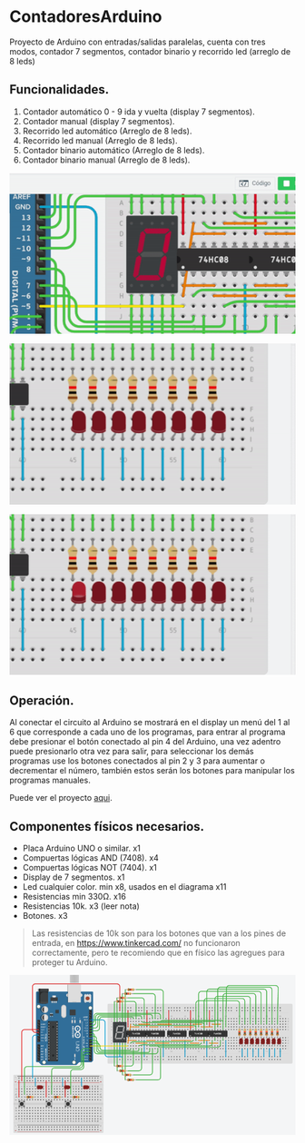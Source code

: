 # ContadoresArduino
Proyecto de Arduino con entradas/salidas paralelas, cuenta con tres modos, contador 7 segmentos, contador binario y recorrido led (arreglo de 8 leds)

## Funcionalidades.
1. Contador automático 0 - 9 ida y vuelta (display 7 segmentos).
2. Contador manual (display 7 segmentos).
3. Recorrido led automático (Arreglo de 8 leds).
4. Recorrido led manual (Arreglo de 8 leds).
5. Contador binario automático (Arreglo de 8 leds).
6. Contador binario manual (Arreglo de 8 leds).

![Vista contador](./mdsource/display.gif)


![Vista contador](./mdsource/rled.gif)


![Vista contador](./mdsource/binario.gif)

## Operación.

Al conectar el circuito al Arduino se mostrará en el display un menú del 1 al 6 que corresponde a cada uno de los programas, para entrar al programa debe presionar el botón conectado al pin 4 del Arduino, una vez adentro puede presionarlo otra vez para salir, para seleccionar los demás programas use los botones conectados al pin 2 y 3 para aumentar o decrementar el número, también estos serán los botones para manipular los programas manuales.

Puede ver el proyecto [aqui](https://www.tinkercad.com/things/50wdIGasXaj-brilliant-maimu/editel?sharecode=G_ztzbXRIMwCeVxeprYE33Swn8ezzcdipENngsDLMLU).

## Componentes físicos necesarios.

* Placa Arduino UNO o similar. x1 
* Compuertas lógicas AND (7408). x4
* Compuertas lógicas NOT (7404). x1
* Display de 7 segmentos. x1
* Led cualquier color. min x8, usados en el diagrama x11
* Resistencias min 330Ω. x16
* Resistencias 10k. x3 (leer nota)
* Botones. x3

> Las resistencias de 10k son para los botones que van a los pines de entrada, en https://www.tinkercad.com/ no funcionaron correctamente, pero te recomiendo que en físico las agregues para proteger tu Arduino.

![Captura circuito](./mdsource/cricuito.PNG)
